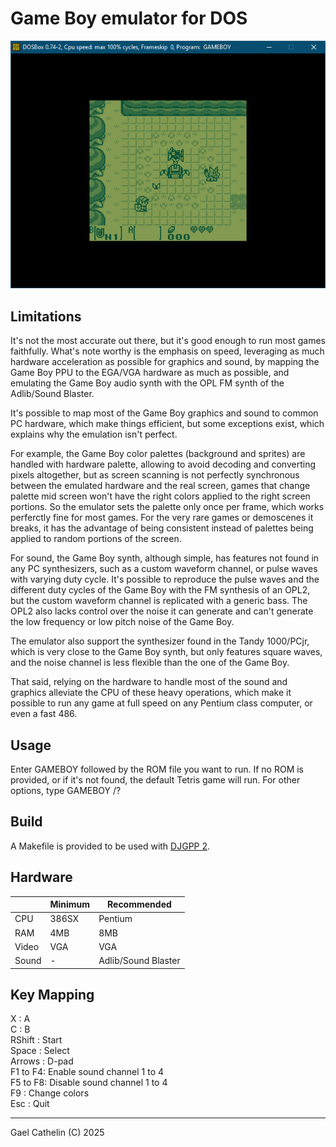 # Game Boy emulator for DOS

![Local Image](GBDOSemu.png)

## Limitations

It's not the most accurate out there, but it's good enough to run most games
faithfully. What's note worthy is the emphasis on speed, leveraging as much
hardware acceleration as possible for graphics and sound, by mapping the
Game Boy PPU to the EGA/VGA hardware as much as possible, and emulating the
Game Boy audio synth with the OPL FM synth of the Adlib/Sound Blaster.

It's possible to map most of the Game Boy graphics and sound to common PC
hardware, which make things efficient, but some exceptions exist, which
explains why the emulation isn't perfect.

For example, the Game Boy color palettes (background and sprites) are handled
with hardware palette, allowing to avoid decoding and converting pixels
altogether, but as screen scanning is not perfectly synchronous between the
emulated hardware and the real screen, games that change palette mid screen
won't have the right colors applied to the right screen portions. So the
emulator sets the palette only once per frame, which works perferctly fine for
most games. For the very rare games or demoscenes it breaks, it has the
advantage of being consistent instead of palettes being applied to random
portions of the screen.

For sound, the Game Boy synth, although simple, has features not found in any
PC synthesizers, such as a custom waveform channel, or pulse waves with
varying duty cycle. It's possible to reproduce the pulse waves and the
different duty cycles of the Game Boy with the FM synthesis of an OPL2, but the
custom waveform channel is replicated with a generic bass. The OPL2 also lacks
control over the noise it can generate and can't generate the low frequency or
low pitch noise of the Game Boy.

The emulator also support the synthesizer found in the Tandy 1000/PCjr, which
is very close to the Game Boy synth, but only features square waves, and the
noise channel is less flexible than the one of the Game Boy.

That said, relying on the hardware to handle most of the sound and graphics
alleviate the CPU of these heavy operations, which make it possible to run any
game at full speed on any Pentium class computer, or even a fast 486.


## Usage

Enter GAMEBOY followed by the ROM file you want to run. If no ROM is provided,
or if it's not found, the default Tetris game will run. For other options,
type GAMEBOY /?


## Build

A Makefile is provided to be used with [DJGPP 2](https://www.delorie.com/djgpp/).


## Hardware

| | Minimum | Recommended |
|-|---------|-------------|
| CPU | 386SX | Pentium |
| RAM | 4MB | 8MB |
| Video | VGA | VGA |
| Sound | - | Adlib/Sound Blaster |


## Key Mapping

X       : A<br>
C       : B<br>
RShift  : Start<br>
Space   : Select<br>
Arrows  : D-pad<br>
F1 to F4: Enable sound channel 1 to 4<br>
F5 to F8: Disable sound channel 1 to 4<br>
F9      : Change colors<br>
Esc     : Quit

______________________
Gael Cathelin (C) 2025